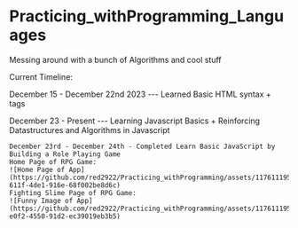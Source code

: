 # Practicing_withProgramming_Languages
 Messing around with a bunch of Algorithms and cool stuff

Current Timeline:

December 15 - December 22nd 2023 --- Learned Basic HTML syntax + tags

December 23 - Present --- Learning Javascript Basics + Reinforcing Datastructures and Algorithms in Javascript

    December 23rd - December 24th - Completed Learn Basic JavaScript by Building a Role Playing Game  
    Home Page of RPG Game: 
    ![Home Page of App](https://github.com/red2922/Practicing_withProgramming/assets/117611195/5397df0c-611f-4de1-916e-68f002be8d6c)
    Fighting Slime Page of RPG Game: 
    ![Funny Image of App](https://github.com/red2922/Practicing_withProgramming/assets/117611195/a45b6499-e0f2-4550-91d2-ec39019eb3b5)
